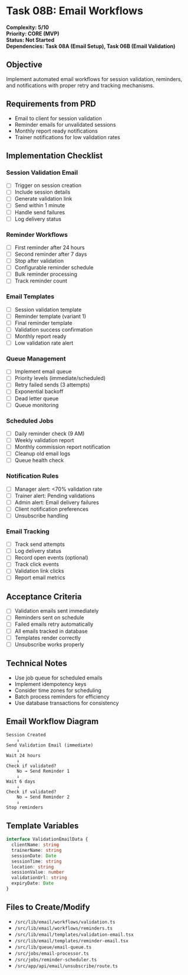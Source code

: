 # Task 08B: Email Workflows

**Complexity: 5/10**  
**Priority: CORE (MVP)**  
**Status: Not Started**  
**Dependencies: Task 08A (Email Setup), Task 06B (Email Validation)**

## Objective
Implement automated email workflows for session validation, reminders, and notifications with proper retry and tracking mechanisms.

## Requirements from PRD
- Email to client for session validation
- Reminder emails for unvalidated sessions
- Monthly report ready notifications
- Trainer notifications for low validation rates

## Implementation Checklist

### Session Validation Email
- [ ] Trigger on session creation
- [ ] Include session details
- [ ] Generate validation link
- [ ] Send within 1 minute
- [ ] Handle send failures
- [ ] Log delivery status

### Reminder Workflows
- [ ] First reminder after 24 hours
- [ ] Second reminder after 7 days
- [ ] Stop after validation
- [ ] Configurable reminder schedule
- [ ] Bulk reminder processing
- [ ] Track reminder count

### Email Templates
- [ ] Session validation template
- [ ] Reminder template (variant 1)
- [ ] Final reminder template
- [ ] Validation success confirmation
- [ ] Monthly report ready
- [ ] Low validation rate alert

### Queue Management
- [ ] Implement email queue
- [ ] Priority levels (immediate/scheduled)
- [ ] Retry failed sends (3 attempts)
- [ ] Exponential backoff
- [ ] Dead letter queue
- [ ] Queue monitoring

### Scheduled Jobs
- [ ] Daily reminder check (9 AM)
- [ ] Weekly validation report
- [ ] Monthly commission report notification
- [ ] Cleanup old email logs
- [ ] Queue health check

### Notification Rules
- [ ] Manager alert: <70% validation rate
- [ ] Trainer alert: Pending validations
- [ ] Admin alert: Email delivery failures
- [ ] Client notification preferences
- [ ] Unsubscribe handling

### Email Tracking
- [ ] Track send attempts
- [ ] Log delivery status
- [ ] Record open events (optional)
- [ ] Track click events
- [ ] Validation link clicks
- [ ] Report email metrics

## Acceptance Criteria
- [ ] Validation emails sent immediately
- [ ] Reminders sent on schedule
- [ ] Failed emails retry automatically
- [ ] All emails tracked in database
- [ ] Templates render correctly
- [ ] Unsubscribe works properly

## Technical Notes
- Use job queue for scheduled emails
- Implement idempotency keys
- Consider time zones for scheduling
- Batch process reminders for efficiency
- Use database transactions for consistency

## Email Workflow Diagram
```
Session Created
    ↓
Send Validation Email (immediate)
    ↓
Wait 24 hours
    ↓
Check if validated?
    No → Send Reminder 1
    ↓
Wait 6 days
    ↓
Check if validated?
    No → Send Reminder 2
    ↓
Stop reminders
```

## Template Variables
```typescript
interface ValidationEmailData {
  clientName: string
  trainerName: string
  sessionDate: Date
  sessionTime: string
  location: string
  sessionValue: number
  validationUrl: string
  expiryDate: Date
}
```

## Files to Create/Modify
- `/src/lib/email/workflows/validation.ts`
- `/src/lib/email/workflows/reminders.ts`
- `/src/lib/email/templates/validation-email.tsx`
- `/src/lib/email/templates/reminder-email.tsx`
- `/src/lib/queue/email-queue.ts`
- `/src/jobs/email-processor.ts`
- `/src/jobs/reminder-scheduler.ts`
- `/src/app/api/email/unsubscribe/route.ts`